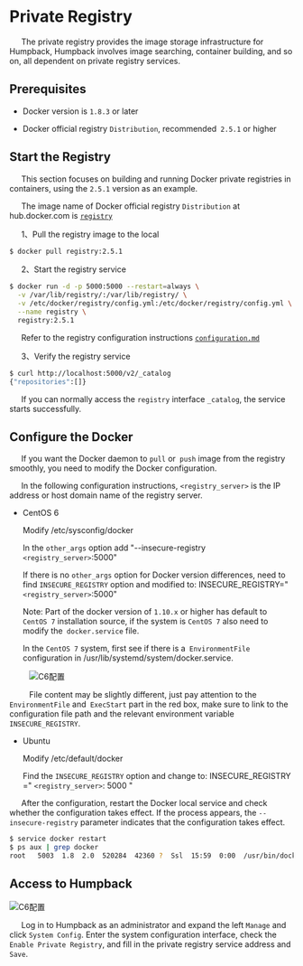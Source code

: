 # Private Registry

&ensp;&ensp;&ensp;The private registry provides the image storage infrastructure for Humpback, Humpback involves image searching, container building, and so on, all dependent on private registry services.   

##  Prerequisites   

- Docker version is `1.8.3` or later  

- Docker official registry `Distribution`, recommended` 2.5.1` or higher   

##  Start the Registry

&ensp;&ensp;&ensp;This section focuses on building and running Docker private registries in containers, using the `2.5.1` version as an example.  

&ensp;&ensp;&ensp;The image name of Docker official registry `Distribution` at hub.docker.com is <a href="https://hub.docker.com/r/library/registry/">`registry` </a>

&ensp;&ensp;&ensp;1、Pull the registry image to the local

```bash
$ docker pull registry:2.5.1
```
&ensp;&ensp;&ensp;2、Start the registry service   

```bash
$ docker run -d -p 5000:5000 --restart=always \
  -v /var/lib/registry/:/var/lib/registry/ \
  -v /etc/docker/registry/config.yml:/etc/docker/registry/config.yml \
  --name registry \
  registry:2.5.1
```
&ensp;&ensp;&ensp;Refer to the registry configuration instructions <a href="https://github.com/docker/distribution/blob/master/docs/configuration.md">`configuration.md` </a>

&ensp;&ensp;&ensp;3、Verify the registry service 

```bash
$ curl http://localhost:5000/v2/_catalog
{"repositories":[]}
```
&ensp;&ensp;&ensp;If you can normally access the `registry` interface `_catalog`, the service starts successfully. 

##  Configure the Docker  

&ensp;&ensp;&ensp;If you want the Docker daemon to `pull` or` push` image from the registry smoothly, you need to modify the Docker configuration.

&ensp;&ensp;&ensp;In the following configuration instructions, `<registry_server>` is the IP address or host domain name of the registry server.  

- CentOS 6   

  Modify /etc/sysconfig/docker   

  In the `other_args` option add "--insecure-registry `<registry_server>`:5000"

  If there is no `other_args` option for Docker version differences, need to find `INSECURE_REGISTRY` option and modified to: INSECURE_REGISTRY="`<registry_server>`:5000"  

  Note: Part of the docker version of `1.10.x` or higher has default to` CentOS 7` installation source, if the system is `CentOS 7` also need to modify the` docker.service` file.   

  In the `CentOS 7` system, first see if there is a` EnvironmentFile` configuration in /usr/lib/systemd/system/docker.service.

&ensp;&ensp;&ensp;&ensp;&ensp;![C6配置](./_media/centos7_docker_etc.jpg)   
  
&ensp;&ensp;&ensp;&ensp;&ensp;File content may be slightly different, just pay attention to the `EnvironmentFile` and` ExecStart` part in the red box, make sure to link to the configuration file path and the relevant environment variable `INSECURE_REGISTRY`.

- Ubuntu

  Modify /etc/default/docker

  Find the `INSECURE_REGISTRY` option and change to: INSECURE_REGISTRY =" `<registry_server>`: 5000 "

&ensp;&ensp;&ensp;After the configuration, restart the Docker local service and check whether the configuration takes effect. If the process appears, the `--insecure-registry` parameter indicates that the configuration takes effect.

```bash
$ service docker restart
$ ps aux | grep docker
root   5003  1.8  2.0  520284  42360 ?  Ssl  15:59  0:00  /usr/bin/dockerd -H fd:// --insecure-registry 192.168.1.10:5000
```

##  Access to Humpback

![C6配置](./_media/system_config.png)    

&ensp;&ensp;&ensp;Log in to Humpback as an administrator and expand the left `Manage` and click `System Config`. Enter the system configuration interface, check the `Enable Private Registry`, and fill in the private registry service address and `Save`.
